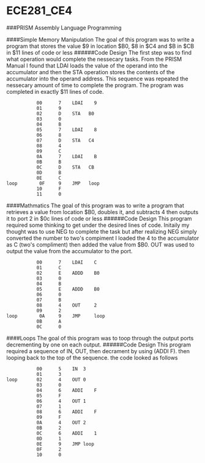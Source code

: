 ECE281_CE4
==========
###PRISM Assembly Language Programming

####Simple Memory Manipulation
The goal of this program was to write a program that stores the value $9 in location $B0, $8 in $C4 and $B in $CB in $11 lines of code or less
######Code Design
The first step was to find what operation would complete the nessecary tasks. 
From the PRISM Manual I found that LDAI loads the value of the operand into the accumulator and then the STA operation stores the contents of the accumulator into the operand address.
This sequence was repeated the nessecary amount of time to complete the program. The program was completed in exactly $11 lines of code.
```
		   00	   7	LDAI	9	
		   01	   9				
		   02	   D	STA	  B0		
		   03	   0				
		   04	   B				
		   05	   7	LDAI	8	
		   06	   8				
		   07	   D	STA	  C4		
		   08	   4				
		   09	   C				
		   0A	   7	LDAI	B	
		   0B	   B				
		   0C	   D	STA	  CB		
		   0D	   B				
		   0E	   C				
loop		0F	   9	JMP	  loop
		   10	   F				
		   11	   0		
```
####Mathmatics
The goal of this program was to write a program that retrieves a value from location $B0, doubles it, and subtracts 4 then outputs it to port 2 in $0c lines of code or less
######Code Design
This program required some thinking to get under the desired lines of code. Initaily my thought was to use NEG to complete the task but after realizing NEG simply converted the number to two's compiment I loaded the 4 to the accumulator as C (two's compliment) then added the value from $B0. OUT was used to output the value from the accumulator to the port.
```
		   00	   7	LDAI	C	
		   01	   C				
		   02	   E	ADDD	B0	
		   03	   0				
		   04	   B				
		   05	   E	ADDD	B0	
		   06	   0				
		   07	   B				
		   08	   4	OUT		2
		   09	   2				
loop		0A	   9	JMP		loop
		   0B	   A				
		   0C	   0					
```
####Loops
The goal of this program was to toop through the output ports decrementing by one on each output.
######Code Design
This program required a sequence of IN, OUT, then decrament by using (ADDI F). then looping back to the top of the sequence. the code looked as follows
```
		   00	   5	IN	3	
		   01	   3			
loop	   02	   4	OUT	0	
		   03	   0			
		   04	   6	ADDI	F
		   05	   F			
		   06	   4	OUT	1	
		   07	   1			
		   08	   6	ADDI	F
		   09	   F			
		   0A	   4	OUT	2	
		   0B	   2			
		   0C	   6	ADDI	1
		   0D	   1			
		   0E	   9	JMP	loop
		   0F	   2			
		   10	   0								
```
